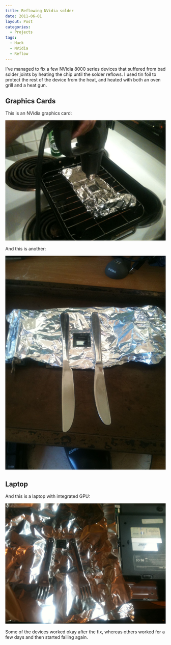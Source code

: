 ```yaml
---
title: Reflowing NVidia solder
date: 2011-06-01
layout: Post
categories:
  - Projects
tags:
  - Hack
  - NVidia
  - Reflow
---
```


I've managed to fix a few NVidia 8000 series devices that suffered from bad solder joints by heating the chip until the solder reflows. I used tin foil to protect the rest of the device from the heat, and heated with both an oven grill and a heat gun.

<!-- more -->

## Graphics Cards

This is an NVidia graphics card:

![Reflow Graphics Card](./IMG_1036.jpg)

And this is another:

![Reflow Graphics Card](./IMG_1053.jpg)

## Laptop

And this is a laptop with integrated GPU:

![Reflow Laptop](./IMG_1103.jpg)

Some of the devices worked okay after the fix, whereas others worked for a few days and then started failing again.
